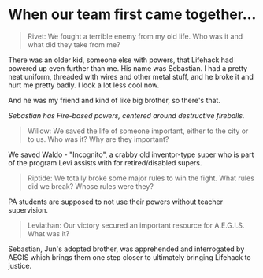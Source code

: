 <!-- TITLE: Session 0 -->
<!-- SUBTITLE: A quick summary of Session 0 -->

# When our team first came together...
> Rivet: We fought a terrible enemy from my old life. Who was it and what did they take from me?

There was an older kid, someone else with powers, that Lifehack had powered up even further than me. His name was Sebastian. I had a pretty neat uniform, threaded with wires and other metal stuff, and he broke it and hurt me pretty badly. I look a lot less cool now.

And he was my friend and kind of like big brother, so there's that.

*Sebastian has Fire-based powers, centered around destructive fireballs.*

> Willow: We saved the life of someone important, either to the city or to us. Who was it? Why are they important?

We saved Waldo - "Incognito", a crabby old inventor-type super who is part of the program Levi assists with for retired/disabled supers.

> Riptide: We totally broke some major rules to win the fight. What rules did we break? Whose rules were they?

PA students are supposed to not use their powers without teacher supervision.

> Leviathan: Our victory secured an important resource for A.E.G.I.S. What was it?

Sebastian, Jun's adopted brother, was apprehended and interrogated by AEGIS which brings them one step closer to ultimately bringing Lifehack to justice.